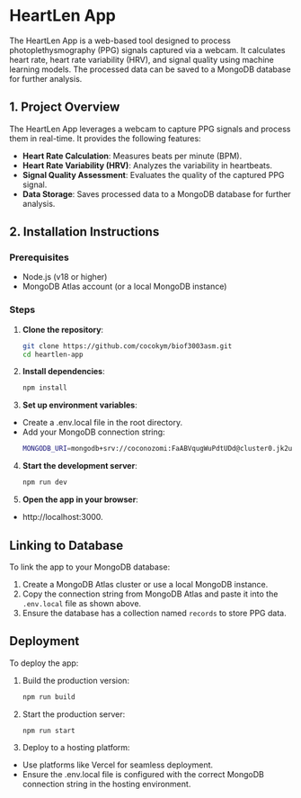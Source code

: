 # HeartLen App

The HeartLen App is a web-based tool designed to process photoplethysmography (PPG) signals captured via a webcam. It calculates heart rate, heart rate variability (HRV), and signal quality using machine learning models. The processed data can be saved to a MongoDB database for further analysis.

## 1. Project Overview

The HeartLen App leverages a webcam to capture PPG signals and process them in real-time. It provides the following features:

- **Heart Rate Calculation**: Measures beats per minute (BPM).
- **Heart Rate Variability (HRV)**: Analyzes the variability in heartbeats.
- **Signal Quality Assessment**: Evaluates the quality of the captured PPG signal.
- **Data Storage**: Saves processed data to a MongoDB database for further analysis.

## 2. Installation Instructions
### Prerequisites
- Node.js (v18 or higher)
- MongoDB Atlas account (or a local MongoDB instance)

### Steps
1. **Clone the repository**:
   ```bash
   git clone https://github.com/cocokym/biof3003asm.git
   cd heartlen-app

2. **Install dependencies**:
   ```bash
   npm install 

3. **Set up environment variables**:
- Create a .env.local file in the root directory.
- Add your MongoDB connection string:
  ```bash
  MONGODB_URI=mongodb+srv://coconozomi:FaABVqugWuPdtUDd@cluster0.jk2ul.mongodb.net/

4. **Start the development server**:
   ```bash
   npm run dev

5. **Open the app in your browser**:
-  http://localhost:3000.

## Linking to Database
To link the app to your MongoDB database:
1. Create a MongoDB Atlas cluster or use a local MongoDB instance.
2. Copy the connection string from MongoDB Atlas and paste it into the `.env.local` file as shown above.
3. Ensure the database has a collection named `records` to store PPG data.

## Deployment
To deploy the app:
1. Build the production version:
   ```bash
   npm run build
2. Start the production server:
   ```bash
   npm run start
3. Deploy to a hosting platform:
- Use platforms like Vercel for seamless deployment.
- Ensure the .env.local file is configured with the correct MongoDB connection string in the hosting environment.



